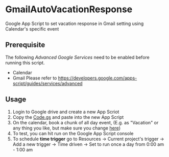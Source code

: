 # GmailAutoVacationResponse
Google App Script to set vacation response in Gmail setting using Calendar's specific event

## Prerequisite
The following *Advanced Google Services* need to be enabled before running this script.
- Calendar
- Gmail
Please refer to https://developers.google.com/apps-script/guides/services/advanced

## Usage
1. Login to Google drive and create a new App Scriot
2. Copy the [Code.gs](https://github.com/Werror/GmailAutoVacationResponse/blob/master/Code.gs) and paste into the new App Script
3. On the calendar, book a chunk of all day event, (E.g. as "Vacation" or any thing you like, but make sure you change [here](https://github.com/Werror/GmailAutoVacationResponse/blob/master/Code.gs#L38))
4. To test, you can hit run on the Google App Script console
5. To schedule **time trigger** go to Resources -> Current project's trigger -> Add a new trigger -> Time driven -> Set to run once a day from 0:00 am - 1:00 am

